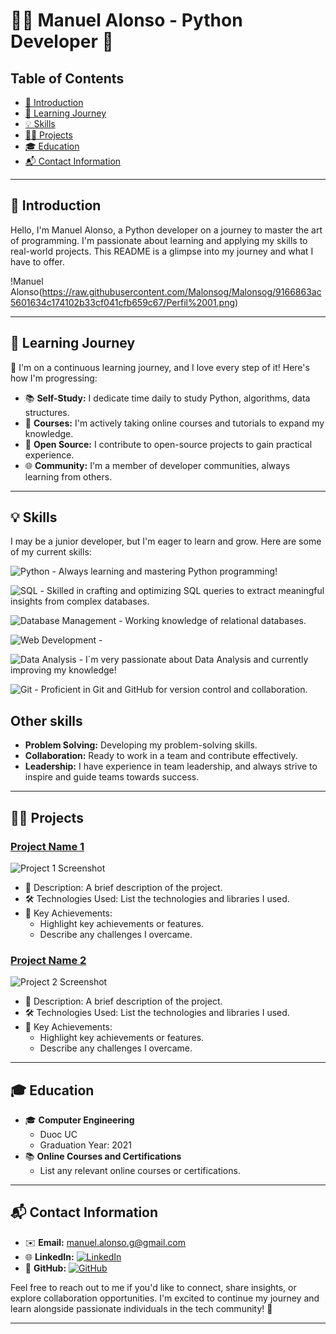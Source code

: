 # 👨‍💻 Manuel Alonso - Python Developer 🚀

## Table of Contents
- [👋 Introduction](#-introduction)
- [🌱 Learning Journey](#-learning-journey)
- [💡 Skills](#-skills)
- [👨‍💼 Projects](#-projects)
- [🎓 Education](#-education)
- [📬 Contact Information](#-contact-information)

---

## 👋 Introduction
Hello, I'm Manuel Alonso, a Python developer on a journey to master the art of programming. I'm passionate about learning and applying my skills to real-world projects. This README is a glimpse into my journey and what I have to offer.

!Manuel Alonso(https://raw.githubusercontent.com/Malonsog/Malonsog/9166863ac5601634c174102b33cf041cfb659c67/Perfil%2001.png)

---

## 🌱 Learning Journey
🚀 I'm on a continuous learning journey, and I love every step of it! Here's how I'm progressing:

- 📚 **Self-Study:** I dedicate time daily to study Python, algorithms, data structures.
- 📝 **Courses:** I'm actively taking online courses and tutorials to expand my knowledge.
- 🤝 **Open Source:** I contribute to open-source projects to gain practical experience.
- 🌐 **Community:** I'm a member of developer communities, always learning from others.

---

## 💡 Skills
I may be a junior developer, but I'm eager to learn and grow. Here are some of my current skills:


![Python](https://img.shields.io/badge/Python-Proficient-success?logo=python)  - Always learning and mastering Python programming!


![SQL](https://img.shields.io/badge/SQL-Proficient-success?logo=mariadb) - Skilled in crafting and optimizing SQL queries to extract meaningful insights from complex databases.

![Database Management](https://img.shields.io/badge/Database%20Management-Intermediate-informational?logo=postgresql) - Working knowledge of relational databases.

![Web Development](https://img.shields.io/badge/Web%20Development-Basic-informational?logo=django) - 

![Data Analysis](https://img.shields.io/badge/Data%20Analysis-Intermediate-informational?logo=pandas) - I´m very passionate about Data Analysis and currently improving my knowledge!

![Git](https://img.shields.io/badge/Git-Proficient-success?logo=git)  - Proficient in Git and GitHub for version control and collaboration.

**Other skills**
--
- **Problem Solving:** Developing my problem-solving skills.
- **Collaboration:** Ready to work in a team and contribute effectively.
- **Leadership:** I have experience in team leadership, and always strive to inspire and guide teams towards success.


---

## 👨‍💼 Projects
### [Project Name 1](link_to_project_1)

![Project 1 Screenshot](link_to_project_1_screenshot.png)

- 💼 Description: A brief description of the project.
- 🛠️ Technologies Used: List the technologies and libraries I used.
- 🌟 Key Achievements:
  - Highlight key achievements or features.
  - Describe any challenges I overcame.

### [Project Name 2](link_to_project_2)

![Project 2 Screenshot](link_to_project_2_screenshot.png)

- 💼 Description: A brief description of the project.
- 🛠️ Technologies Used: List the technologies and libraries I used.
- 🌟 Key Achievements:
  - Highlight key achievements or features.
  - Describe any challenges I overcame.

---

## 🎓 Education
- 🎓 **Computer Engineering**
  - Duoc UC
  - Graduation Year: 2021
- 📚 **Online Courses and Certifications**
  - List any relevant online courses or certifications.

---

## 📬 Contact Information
- ✉️ **Email:** manuel.alonso.g@gmail.com
- 🌐 **LinkedIn:** [![LinkedIn](https://img.shields.io/badge/LinkedIn-Connect-blue?logo=linkedin)](https://www.linkedin.com/in/m-alonso/)
- 💼 **GitHub:** [![GitHub](https://img.shields.io/badge/GitHub-Profile-green?logo=github)](https://github.com/Malonsog)

Feel free to reach out to me if you'd like to connect, share insights, or explore collaboration opportunities. I'm excited to continue my journey and learn alongside passionate individuals in the tech community! 🚀

---
